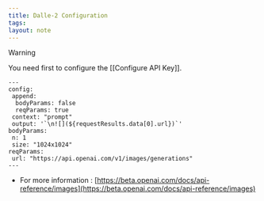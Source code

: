 ```yaml
---
title: Dalle-2 Configuration
tags: 
layout: note 
---
```

> [!warning]
> You need first to configure the [[Configure API Key]]. 

```
---
config:
 append:
  bodyParams: false
  reqParams: true
 context: "prompt"
 output: '`\n![](${requestResults.data[0].url})`'
bodyParams:
 n: 1
 size: "1024x1024"
reqParams:
 url: "https://api.openai.com/v1/images/generations"
---
```

* For more information : [https://beta.openai.com/docs/api-reference/images](https://beta.openai.com/docs/api-reference/images)